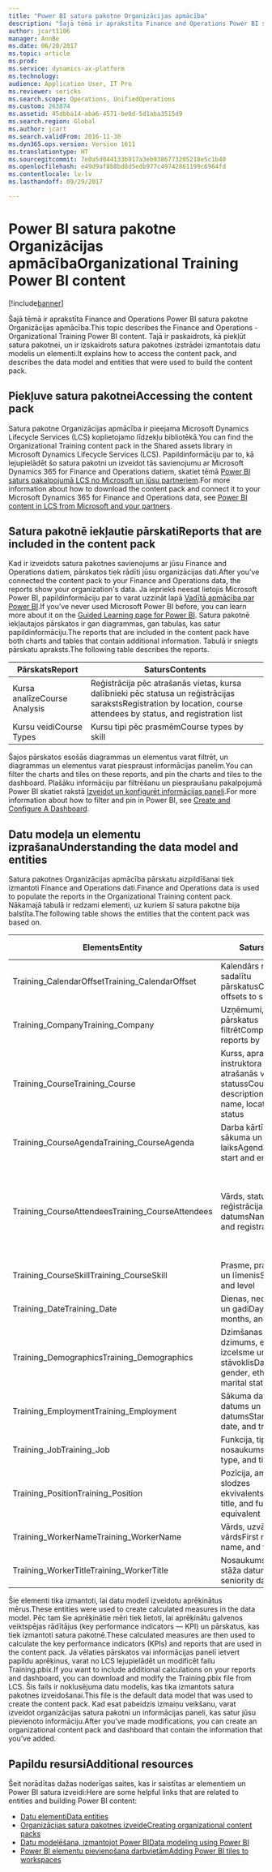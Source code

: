 ```yaml
---
title: "Power BI satura pakotne Organizācijas apmācība"
description: "Šajā tēmā ir aprakstīta Finance and Operations Power BI satura pakotne Organizācijas apmācība. Tajā ir paskaidrots, kā piekļūt satura pakotnei, un ir izskaidrots satura pakotnes izstrādei izmantotais datu modelis un elementi."
author: jcart1106
manager: AnnBe
ms.date: 06/20/2017
ms.topic: article
ms.prod: 
ms.service: dynamics-ax-platform
ms.technology: 
audience: Application User, IT Pro
ms.reviewer: sericks
ms.search.scope: Operations, UnifiedOperations
ms.custom: 263874
ms.assetid: 45dbba14-aba6-4571-be0d-5d1aba3515d9
ms.search.region: Global
ms.author: jcart
ms.search.validFrom: 2016-11-30
ms.dyn365.ops.version: Version 1611
ms.translationtype: HT
ms.sourcegitcommit: 7e0a5d044133b917a3eb9386773205218e5c1b40
ms.openlocfilehash: e49d9af8b8bd8d5edb977c49742861199c6964fd
ms.contentlocale: lv-lv
ms.lasthandoff: 09/29/2017

---
```


# <a name="organizational-training-power-bi-content"></a><span data-ttu-id="92348-104">Power BI satura pakotne Organizācijas apmācība</span><span class="sxs-lookup"><span data-stu-id="92348-104">Organizational Training Power BI content</span></span>

[!include[banner](../includes/banner.md)]


<span data-ttu-id="92348-105">Šajā tēmā ir aprakstīta Finance and Operations Power BI satura pakotne Organizācijas apmācība.</span><span class="sxs-lookup"><span data-stu-id="92348-105">This topic describes the Finance and Operations - Organizational Training Power BI content.</span></span> <span data-ttu-id="92348-106">Tajā ir paskaidrots, kā piekļūt satura pakotnei, un ir izskaidrots satura pakotnes izstrādei izmantotais datu modelis un elementi.</span><span class="sxs-lookup"><span data-stu-id="92348-106">It explains how to access the content pack, and describes the data model and entities that were used to build the content pack.</span></span>

<a name="accessing-the-content-pack"></a><span data-ttu-id="92348-107">Piekļuve satura pakotnei</span><span class="sxs-lookup"><span data-stu-id="92348-107">Accessing the content pack</span></span>
--------------------------

<span data-ttu-id="92348-108">Satura pakotne Organizācijas apmācība ir pieejama Microsoft Dynamics Lifecycle Services (LCS) koplietojamo līdzekļu bibliotēkā.</span><span class="sxs-lookup"><span data-stu-id="92348-108">You can find the Organizational Training content pack in the Shared assets library in Microsoft Dynamics Lifecycle Services (LCS).</span></span> <span data-ttu-id="92348-109">Papildinformāciju par to, kā lejupielādēt šo satura pakotni un izveidot tās savienojumu ar Microsoft Dynamics 365 for Finance and Operations datiem, skatiet tēmā [Power BI saturs pakalpojumā LCS no Microsoft un jūsu partneriem](power-bi-content-microsoft-partners.md).</span><span class="sxs-lookup"><span data-stu-id="92348-109">For more information about how to download the content pack and connect it to your Microsoft Dynamics 365 for Finance and Operations data, see [Power BI content in LCS from Microsoft and your partners](power-bi-content-microsoft-partners.md).</span></span>

## <a name="reports-that-are-included-in-the-content-pack"></a><span data-ttu-id="92348-110">Satura pakotnē iekļautie pārskati</span><span class="sxs-lookup"><span data-stu-id="92348-110">Reports that are included in the content pack</span></span>
<span data-ttu-id="92348-111">Kad ir izveidots satura pakotnes savienojums ar jūsu Finance and Operations datiem, pārskatos tiek rādīti jūsu organizācijas dati.</span><span class="sxs-lookup"><span data-stu-id="92348-111">After you’ve connected the content pack to your Finance and Operations data, the reports show your organization's data.</span></span> <span data-ttu-id="92348-112">Ja iepriekš neesat lietojis Microsoft Power BI, papildinformāciju par to varat uzzināt lapā [Vadītā apmācība par Power BI](https://powerbi.microsoft.com/en-us/guided-learning/?WT.mc_id=PBIService_GetData).</span><span class="sxs-lookup"><span data-stu-id="92348-112">If you’ve never used Microsoft Power BI before, you can learn more about it on the [Guided Learning page for Power BI](https://powerbi.microsoft.com/en-us/guided-learning/?WT.mc_id=PBIService_GetData).</span></span> <span data-ttu-id="92348-113">Satura pakotnē iekļautajos pārskatos ir gan diagrammas, gan tabulas, kas satur papildinformāciju.</span><span class="sxs-lookup"><span data-stu-id="92348-113">The reports that are included in the content pack have both charts and tables that contain additional information.</span></span> <span data-ttu-id="92348-114">Tabulā ir sniegts pārskatu apraksts.</span><span class="sxs-lookup"><span data-stu-id="92348-114">The following table describes the reports.</span></span>

| <span data-ttu-id="92348-115">Pārskats</span><span class="sxs-lookup"><span data-stu-id="92348-115">Report</span></span>          | <span data-ttu-id="92348-116">Saturs</span><span class="sxs-lookup"><span data-stu-id="92348-116">Contents</span></span>                                                                    |
|-----------------|-----------------------------------------------------------------------------|
| <span data-ttu-id="92348-117">Kursa analīze</span><span class="sxs-lookup"><span data-stu-id="92348-117">Course Analysis</span></span> | <span data-ttu-id="92348-118">Reģistrācija pēc atrašanās vietas, kursa dalībnieki pēc statusa un reģistrācijas saraksts</span><span class="sxs-lookup"><span data-stu-id="92348-118">Registration by location, course attendees by status, and registration list</span></span> |
| <span data-ttu-id="92348-119">Kursu veidi</span><span class="sxs-lookup"><span data-stu-id="92348-119">Course Types</span></span>    | <span data-ttu-id="92348-120">Kursu tipi pēc prasmēm</span><span class="sxs-lookup"><span data-stu-id="92348-120">Course types by skill</span></span>                                                       |

<span data-ttu-id="92348-121">Šajos pārskatos esošās diagrammas un elementus varat filtrēt, un diagrammas un elementus varat piespraust informācijas panelim.</span><span class="sxs-lookup"><span data-stu-id="92348-121">You can filter the charts and tiles on these reports, and pin the charts and tiles to the dashboard.</span></span> <span data-ttu-id="92348-122">Plašāku informāciju par filtrēšanu un piespraušanu pakalpojumā Power BI skatiet rakstā [Izveidot un konfigurēt informācijas paneli](https://powerbi.microsoft.com/en-us/guided-learning/powerbi-learning-4-2-create-configure-dashboards).</span><span class="sxs-lookup"><span data-stu-id="92348-122">For more information about how to filter and pin in Power BI, see [Create and Configure A Dashboard](https://powerbi.microsoft.com/en-us/guided-learning/powerbi-learning-4-2-create-configure-dashboards).</span></span>

## <a name="understanding-the-data-model-and-entities"></a><span data-ttu-id="92348-123">Datu modeļa un elementu izprašana</span><span class="sxs-lookup"><span data-stu-id="92348-123">Understanding the data model and entities</span></span>
<span data-ttu-id="92348-124">Satura pakotnes Organizācijas apmācība pārskatu aizpildīšanai tiek izmantoti Finance and Operations dati.</span><span class="sxs-lookup"><span data-stu-id="92348-124">Finance and Operations data is used to populate the reports in the Organizational Training content pack.</span></span> <span data-ttu-id="92348-125">Nākamajā tabulā ir redzami elementi, uz kuriem šī satura pakotne bija balstīta.</span><span class="sxs-lookup"><span data-stu-id="92348-125">The following table shows the entities that the content pack was based on.</span></span>

| <span data-ttu-id="92348-126">Elements</span><span class="sxs-lookup"><span data-stu-id="92348-126">Entity</span></span>                    | <span data-ttu-id="92348-127">Saturs</span><span class="sxs-lookup"><span data-stu-id="92348-127">Contents</span></span>                                                         | <span data-ttu-id="92348-128">Attiecības ar citiem elementiem</span><span class="sxs-lookup"><span data-stu-id="92348-128">Relationships with other entities</span></span>                                                                                                                                                                  |
|---------------------------|------------------------------------------------------------------|----------------------------------------------------------------------------------------------------------------------------------------------------------------------------------------------------|
| <span data-ttu-id="92348-129">Training\_CalendarOffset</span><span class="sxs-lookup"><span data-stu-id="92348-129">Training\_CalendarOffset</span></span>  | <span data-ttu-id="92348-130">Kalendārs nobīdās, lai sadalītu pārskatus</span><span class="sxs-lookup"><span data-stu-id="92348-130">Calendar offsets to slice reports</span></span>                                | <span data-ttu-id="92348-131">Training\_CourseAgenda Training\_CourseAttendees</span><span class="sxs-lookup"><span data-stu-id="92348-131">Training\_CourseAgenda Training\_CourseAttendees</span></span>                                                                                                                                                   |
| <span data-ttu-id="92348-132">Training\_Company</span><span class="sxs-lookup"><span data-stu-id="92348-132">Training\_Company</span></span>         | <span data-ttu-id="92348-133">Uzņēmumi, pēc kuriem pārskatus filtrēt</span><span class="sxs-lookup"><span data-stu-id="92348-133">Companies to filter reports by</span></span>                                   | <span data-ttu-id="92348-134">Training\_CourseAgenda Training\_CourseAttendees</span><span class="sxs-lookup"><span data-stu-id="92348-134">Training\_CourseAgenda Training\_CourseAttendees</span></span>                                                                                                                                                   |
| <span data-ttu-id="92348-135">Training\_Course</span><span class="sxs-lookup"><span data-stu-id="92348-135">Training\_Course</span></span>          | <span data-ttu-id="92348-136">Kurss, apraksts, instruktora vārds, atrašanās vieta, telpa un statuss</span><span class="sxs-lookup"><span data-stu-id="92348-136">Course, description, instructor name, location, room, and status</span></span> | <span data-ttu-id="92348-137">Training\_CourseAgenda Training\_CourseAttendees Training\_CourseSkill</span><span class="sxs-lookup"><span data-stu-id="92348-137">Training\_CourseAgenda Training\_CourseAttendees Training\_CourseSkill</span></span>                                                                                                                             |
| <span data-ttu-id="92348-138">Training\_CourseAgenda</span><span class="sxs-lookup"><span data-stu-id="92348-138">Training\_CourseAgenda</span></span>    | <span data-ttu-id="92348-139">Darba kārtība, kurss un sākuma un beigu laiks</span><span class="sxs-lookup"><span data-stu-id="92348-139">Agenda, course, and start and end times</span></span>                          | <span data-ttu-id="92348-140">Training\_Company Training\_CalendarOffset Training\_Date Training\_Course</span><span class="sxs-lookup"><span data-stu-id="92348-140">Training\_Company Training\_CalendarOffset Training\_Date Training\_Course</span></span>                                                                                                                         |
| <span data-ttu-id="92348-141">Training\_CourseAttendees</span><span class="sxs-lookup"><span data-stu-id="92348-141">Training\_CourseAttendees</span></span> | <span data-ttu-id="92348-142">Vārds, statuss, amats un reģistrācijas datums</span><span class="sxs-lookup"><span data-stu-id="92348-142">Name, status, job, and registration date</span></span>                         | <span data-ttu-id="92348-143">Training\_Company Training\_CalendarOffset Training\_Date Training\_Demographics Training\_Employment Training\_Course Training\_WorkerName Training\_WorkerTitle Training\_Job Training\_Position</span><span class="sxs-lookup"><span data-stu-id="92348-143">Training\_Company Training\_CalendarOffset Training\_Date Training\_Demographics Training\_Employment Training\_Course Training\_WorkerName Training\_WorkerTitle Training\_Job Training\_Position</span></span> |
| <span data-ttu-id="92348-144">Training\_CourseSkill</span><span class="sxs-lookup"><span data-stu-id="92348-144">Training\_CourseSkill</span></span>     | <span data-ttu-id="92348-145">Prasme, prasmes veids un līmenis</span><span class="sxs-lookup"><span data-stu-id="92348-145">Skill, skill type, and level</span></span>                                     | <span data-ttu-id="92348-146">Training\_Course</span><span class="sxs-lookup"><span data-stu-id="92348-146">Training\_Course</span></span>                                                                                                                                                                                   |
| <span data-ttu-id="92348-147">Training\_Date</span><span class="sxs-lookup"><span data-stu-id="92348-147">Training\_Date</span></span>            | <span data-ttu-id="92348-148">Dienas, nedēļas, mēneši un gadi</span><span class="sxs-lookup"><span data-stu-id="92348-148">Days, weeks, months, and years</span></span>                                   | <span data-ttu-id="92348-149">Training\_CourseAgenda Training\_CourseAttendees</span><span class="sxs-lookup"><span data-stu-id="92348-149">Training\_CourseAgenda Training\_CourseAttendees</span></span>                                                                                                                                                   |
| <span data-ttu-id="92348-150">Training\_Demographics</span><span class="sxs-lookup"><span data-stu-id="92348-150">Training\_Demographics</span></span>    | <span data-ttu-id="92348-151">Dzimšanas datums, dzimums, etniskā izcelsme un ģimenes stāvoklis</span><span class="sxs-lookup"><span data-stu-id="92348-151">Date of birth, gender, ethnic origin, and marital status</span></span>         | <span data-ttu-id="92348-152">Training\_CourseAgenda Training\_CourseAttendees</span><span class="sxs-lookup"><span data-stu-id="92348-152">Training\_CourseAgenda Training\_CourseAttendees</span></span>                                                                                                                                                   |
| <span data-ttu-id="92348-153">Training\_Employment</span><span class="sxs-lookup"><span data-stu-id="92348-153">Training\_Employment</span></span>      | <span data-ttu-id="92348-154">Sākuma datums, beigu datums un pārejas datums</span><span class="sxs-lookup"><span data-stu-id="92348-154">Start date, end date, and transition date</span></span>                        | <span data-ttu-id="92348-155">Training\_CourseAgenda Training\_CourseAttendees</span><span class="sxs-lookup"><span data-stu-id="92348-155">Training\_CourseAgenda Training\_CourseAttendees</span></span>                                                                                                                                                   |
| <span data-ttu-id="92348-156">Training\_Job</span><span class="sxs-lookup"><span data-stu-id="92348-156">Training\_Job</span></span>             | <span data-ttu-id="92348-157">Funkcija, tips un nosaukums</span><span class="sxs-lookup"><span data-stu-id="92348-157">Function, type, and title</span></span>                                        | <span data-ttu-id="92348-158">Training\_CourseAgenda Training\_CourseAttendees</span><span class="sxs-lookup"><span data-stu-id="92348-158">Training\_CourseAgenda Training\_CourseAttendees</span></span>                                                                                                                                                   |
| <span data-ttu-id="92348-159">Training\_Position</span><span class="sxs-lookup"><span data-stu-id="92348-159">Training\_Position</span></span>        | <span data-ttu-id="92348-160">Pozīcija, amats un pilnas slodzes ekvivalents (FTE)</span><span class="sxs-lookup"><span data-stu-id="92348-160">Position, title, and full-time equivalent (FTE)</span></span>                  | <span data-ttu-id="92348-161">Training\_CourseAgenda Training\_CourseAttendees</span><span class="sxs-lookup"><span data-stu-id="92348-161">Training\_CourseAgenda Training\_CourseAttendees</span></span>                                                                                                                                                   |
| <span data-ttu-id="92348-162">Training\_WorkerName</span><span class="sxs-lookup"><span data-stu-id="92348-162">Training\_WorkerName</span></span>      | <span data-ttu-id="92348-163">Vārds, uzvārds un pilnais vārds</span><span class="sxs-lookup"><span data-stu-id="92348-163">First name, last name, and full name</span></span>                             | <span data-ttu-id="92348-164">Training\_CourseAttendees</span><span class="sxs-lookup"><span data-stu-id="92348-164">Training\_CourseAttendees</span></span>                                                                                                                                                                          |
| <span data-ttu-id="92348-165">Training\_WorkerTitle</span><span class="sxs-lookup"><span data-stu-id="92348-165">Training\_WorkerTitle</span></span>     | <span data-ttu-id="92348-166">Nosaukums un darba stāža datums</span><span class="sxs-lookup"><span data-stu-id="92348-166">Title and seniority date</span></span>                                         | <span data-ttu-id="92348-167">Training\_CourseAttendees</span><span class="sxs-lookup"><span data-stu-id="92348-167">Training\_CourseAttendees</span></span>                                                                                                                                                                          |

<span data-ttu-id="92348-168">Šie elementi tika izmantoti, lai datu modelī izveidotu aprēķinātus mērus.</span><span class="sxs-lookup"><span data-stu-id="92348-168">These entities were used to create calculated measures in the data model.</span></span> <span data-ttu-id="92348-169">Pēc tam šie aprēķinātie mēri tiek lietoti, lai aprēķinātu galvenos veiktspējas rādītājus (key performance indicators — KPI) un pārskatus, kas tiek izmantoti satura pakotnē.</span><span class="sxs-lookup"><span data-stu-id="92348-169">These calculated measures are then used to calculate the key performance indicators (KPIs) and reports that are used in the content pack.</span></span> <span data-ttu-id="92348-170">Ja vēlaties pārskatos vai informācijas panelī ietvert papildu aprēķinus, varat no LCS lejupielādēt un modificēt failu Training.pbix.</span><span class="sxs-lookup"><span data-stu-id="92348-170">If you want to include additional calculations on your reports and dashboard, you can download and modify the Training.pbix file from LCS.</span></span> <span data-ttu-id="92348-171">Šis fails ir noklusējuma datu modelis, kas tika izmantots satura pakotnes izveidošanai.</span><span class="sxs-lookup"><span data-stu-id="92348-171">This file is the default data model that was used to create the content pack.</span></span> <span data-ttu-id="92348-172">Kad esat pabeidzis izmaiņu veikšanu, varat izveidot organizācijas satura pakotni un informācijas paneli, kas satur jūsu pievienoto informāciju.</span><span class="sxs-lookup"><span data-stu-id="92348-172">After you've made modifications, you can create an organizational content pack and dashboard that contain the information that you’ve added.</span></span>

## <a name="additional-resources"></a><span data-ttu-id="92348-173">Papildu resursi</span><span class="sxs-lookup"><span data-stu-id="92348-173">Additional resources</span></span>
<span data-ttu-id="92348-174">Šeit norādītas dažas noderīgas saites, kas ir saistītas ar elementiem un Power BI satura izveidi:</span><span class="sxs-lookup"><span data-stu-id="92348-174">Here are some helpful links that are related to entities and building Power BI content:</span></span>

-   [<span data-ttu-id="92348-175">Datu elementi</span><span class="sxs-lookup"><span data-stu-id="92348-175">Data entities</span></span>](https://blogs.msdn.microsoft.com/dynamicsaxbi/2016/06/09/power-bi-integration-with-entity-store-in-dynamics-ax-7-may-update/)
-   [<span data-ttu-id="92348-176">Organizācijas satura pakotnes izveide</span><span class="sxs-lookup"><span data-stu-id="92348-176">Creating organizational content packs</span></span>](https://powerbi.microsoft.com/en-us/documentation/powerbi-service-organizational-content-packs-introduction/)
-   [<span data-ttu-id="92348-177">Datu modelēšana, izmantojot Power BI</span><span class="sxs-lookup"><span data-stu-id="92348-177">Data modeling using Power BI</span></span>](https://powerbi.microsoft.com/en-us/guided-learning/powerbi-learning-2-1-intro-modeling-data)
-   [<span data-ttu-id="92348-178">Power BI elementu pievienošana darbvietām</span><span class="sxs-lookup"><span data-stu-id="92348-178">Adding Power BI tiles to workspaces</span></span>](https://blogs.msdn.microsoft.com/dynamicsaxbi/2016/07/06/pinning-power-bi-reports-to-dynamics-ax-client/)





